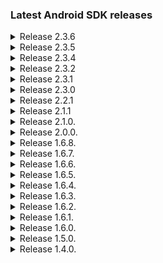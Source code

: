 ### Latest Android SDK releases
<details><summary>Release 2.3.6</summary>
<ul>
	<li>Added new languages: Georgian, Hindi, Malay, Ukranian</li>
	<li>Fixed multiple copy issues</li>
</ul>
</details>
<details><summary>Release 2.3.5</summary>
<ul>
	<li>Fixed WebRtc client issues</li>
	<li>Fixed OnePlus 6T focusing issue</li>
	<li>Added option to enable verbose webrtc logging</li>
	<li>Other camera/webrtc fixes and improvements</li>
	<li>Language fixes for cancel dialog and instructions screen</li>
</ul>
</details>
<details><summary>Release 2.3.4</summary>
<ul>
	<li>Country list is now translated</li>
	<li>Fixed a lot of camera issues on various devices</li>
	<li>Fixed "Internet connection lost" popping up after verification flow was completed</li>
	<li>Fixed country selection screen being partially translated</li>
	<li>Updated translation</li>
</ul>
</details>
<details><summary>Release 2.3.2</summary>
<ul>
	<li>Critical hot fix for 2.3.1</li>
</ul>
</details>
<details><summary>Release 2.3.1</summary>
<ul>
	<li>Removed setting custom color schema and background image</li>
	<li>Add proguard rule to keep WebRTC classes and methods (Fixes #6)</li>
	<li>Added scroll view to document selection screen to fix UI issue in phones with small form factor</li>
	<li>Bugfixes</li>
</ul>
</details>
<details><summary>Release 2.3.0</summary>
<ul>
	<li>Added support for Inflow Feedback</li>
	<li>Added permission for foreground service</li>
	<li>Fixed camera issues with Pixel phones</li>
	<li>Bundled proguard rules with the SDK</li>
	<li>Fixed aspect ratio issue for legacy flow</li>
	<li>Added logging for WebRTC errors</li>
</ul>
</details>
<details><summary>Release 2.2.1</summary>
<ul>
	<li>Added support for preselected country and document (Fixes #3)</li>
</ul>
</details>
<details><summary>Release 2.1.1</summary>
<ul>
	<li>WebRTC production ready</li>
	<li>Match camera and image preview scaling (camera preview was zoomed in)</li>
	<li>Focus camera on screen touch</li>
	<li>Fix video rotation in Backoffice</li>
	<li>Event tracking for business funnel</li>
	<li>Implemented in-house crash reporting</li>
	<li>Improved performance while taking snapshots</li>
	<li>Always take and upload 2 pictures per step</li>
	<li>Added Czech and Lithuanian language support</li>
</ul>
</details>
<details><summary>Release 2.1.0.</summary>
<ul>
	<li>WebRTC beta support with a fallback</li>
	<li>Event tracking for business funnel</li>
	<li>Implemented crash reporting</li>
	<li>Improved performance while taking snapshots</li>
</ul>
</details>
<details><summary>Release 2.0.0.</summary>
<ul>
	<li>New design</l>
	<li>Integration changes</li>
        <li>Reduced library size</li>
	<li>Optimizations</li>
</ul>
</details>
<details><summary>Release 1.6.8.</summary>
    <ul>
    	<li>Fixed camera issue with older Android versions</li>
    </ul>
</details>
<details><summary>Release 1.6.7.</summary>
    <ul>
    	<li>Fixed English langauge resource</li>
    	<li>Added gradle publish script</li>
    </ul>
</details>
<details><summary>Release 1.6.6.</summary>
    <ul>
    	<li>Added Italian, Dutch and French languages</li>
    </ul>
</details>
<details><summary>Release 1.6.5.</summary>
	<ul>
		<li>Removed Firebase dependency requirement</li>
		<li>Removed Twilio dependency requirement</li>
		<li>Removed Eventbus dependecy requirement</li>
	</ul>
</details>
<details><summary>Release 1.6.4.</summary>
	<ul>
		<li>Added missing translations</li>
	</ul>
</details>
<details><summary>Release 1.6.3.</summary>
	<ul>
		<li>Fixed indefinite upload bug</li>
		<li>Updated language resources</li>
		<li>New versioning management</li>
		<li>Upgraded gradle version</li>
		<li>Upgraded dependecy versions</li>
	</ul>
</details>
<details><summary>Release 1.6.2.</summary>
	<ul>
		<li>Fixed language persistence issue</li>
	</ul>
</details>
<details><summary>Release 1.6.1.</summary>
	<ul>
		<li>Further improved Latvian language resources</li>
	</ul>
</details>
<details><summary>Release 1.6.0.</summary>
	<ul>
		<li>New language selection</li>
		<li>New color schema</li>
		<li>Improved face detection</li>
		<li>Improved Latvian language resources</li>
		<li>Refactoring and general bug fixes</li>
	</ul>
</details>
<details><summary>Release 1.5.0.</summary>
	<ul>
		<li>New library wide toolbar with cancelation and language selection options</li>
		<li>Changed text values and removed unused resources</li>
		<li>Design improvements</li>
		<li>Refactoring and general bug fixes</li>
	</ul>
</details>
<details><summary>Release 1.4.0.</summary>
	<ul>
		<li>Implemented new Error screens for:</li>
		<ul>
			<li>Network error</li>
			<li>System error</li>
			<li>Uploading error</li>
			<li>Session expired error</li>
		</ul>
		<li>Fixed and improved Samsung phones camera issues</li>
		<li>Improved logging</li>
		<li>General bug fixes</li>
	</ul>
</details>
